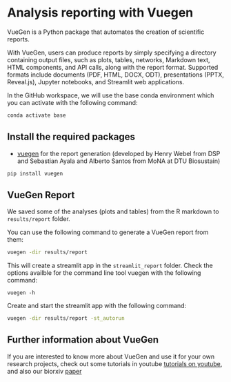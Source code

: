 # Analysis reporting with Vuegen

VueGen is a Python package that automates the creation of scientific reports. 

With VueGen, users can produce reports by simply specifying a directory containing output files, such as plots, tables, networks, Markdown text, HTML components, and API calls, along with the report format. Supported formats include documents (PDF, HTML, DOCX, ODT), presentations (PPTX, Reveal.js), Jupyter notebooks, and Streamlit web applications.

In the GitHub workspace, we will use the base conda environment which you can activate
with the following command:

```bash
conda activate base
```

## Install the required packages

- [vuegen](https://vuegen.readthedocs.io) for the report generation (developed by Henry Webel from DSP and Sebastian Ayala and Alberto Santos from MoNA at DTU Biosustain)

```bash
pip install vuegen
```

## VueGen Report

We saved some of the analyses (plots and tables) from the R markdown to `results/report` folder. 

You can use the following command to generate a VueGen report from them:

```bash
vuegen -dir results/report
```

This will create a streamlit app in the `streamlit_report` folder. Check the options 
availble for the command line tool vuegen with the following command:

```
vuegen -h
```

Create and start the streamlit app with the following command:

```bash
vuegen -dir results/report -st_autorun
```

## Further information about VueGen

If you are interested to know more about VueGen and use it for your own research projects, check out some tutorials in youtube
[tutorials on youtube](https://www.youtube.com/playlist?list=PLTbkQyef1c2S3qGzzva_JLlgdwsXjHCHH), and also our biorxiv [paper](https://www.biorxiv.org/content/10.1101/2025.03.05.641152v1.full.pdf)
